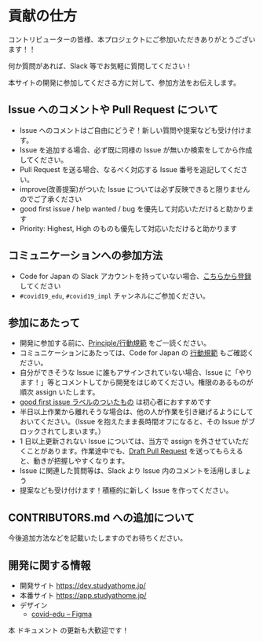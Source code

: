 # 貢献の仕方

コントリビューターの皆様、本プロジェクトにご参加いただきありがとうございます！！

何か質問があれば、Slack 等でお気軽に質問してください！

本サイトの開発に参加してくださる方に対して、参加方法をお伝えします。

## Issue へのコメントや Pull Request について

- Issue へのコメントはご自由にどうぞ！新しい質問や提案なども受け付けます。
- Issue を追加する場合、必ず既に同様の Issue が無いか検索をしてから作成してください。
- Pull Request を送る場合、なるべく対応する Issue 番号を追記してください。
- improve(改善提案)がついた Issue については必ず反映できると限りませんのでご了承ください
- good first issue / help wanted / bug を優先して対応いただけると助かります
- Priority: Highest, High のものも優先して対応いただけると助かります

## コミュニケーションへの参加方法

- Code for Japan の Slack アカウントを持っていない場合、[こちらから登録](https://cfjslackin.herokuapp.com/) してください
- `#covid19_edu`, `#covid19_impl` チャンネルにご参加ください。

## 参加にあたって

- 開発に参加する前に、[Principle/行動規範](./CODE_OF_CONDUCT.md) をご一読ください。
- コミュニケーションにあたっては、Code for Japan の [行動規範](https://github.com/codeforjapan/codeofconduct) もご確認ください。
- 自分ができそうな Issue に誰もアサインされていない場合、Issue に「やります！」等とコメントしてから開発をはじめてください。権限のあるものが順次 assign いたします。
- [good first issue ラベルのついたもの](https://github.com/codeforjapan/studyathome/issues?q=is%3Aopen+is%3Aissue+label%3Agood-first-issue) は初心者におすすめです
- 半日以上作業から離れそうな場合は、他の人が作業を引き継げるようにしておいてください。（Issue を抱えたまま長時間オフになると、その Issue がブロックされてしまいます。）
- 1 日以上更新されない Issue については、当方で assign を外させていただくことがあります。作業途中でも、[Draft Pull Request](https://qiita.com/tatane616/items/13da1b6797a7b871ad58) を送ってもらえると、動きが把握しやすくなります。
- Issue に関連した質問等は、Slack より Issue 内のコメントを活用しましょう
- 提案なども受け付けます！積極的に新しく Issue を作ってください。

## CONTRIBUTORS.md への追加について

今後追加方法などを記載いたしますのでお待ちください。

## 開発に関する情報

- 開発サイト https://dev.studyathome.jp/
- 本番サイト https://app.studyathome.jp/
- デザイン
  - [covid-edu – Figma](https://www.figma.com/file/JBcf0nDLMqOyS5vffbZtvw/covid-edu)

本 ドキュメント の更新も大歓迎です！
